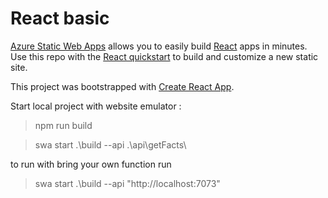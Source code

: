 # React basic

[Azure Static Web Apps](https://docs.microsoft.com/azure/static-web-apps/overview) allows you to easily build [React](https://reactjs.org/) apps in minutes. Use this repo with the [React quickstart](https://docs.microsoft.com/azure/static-web-apps/getting-started?tabs=react) to build and customize a new static site.

This project was bootstrapped with [Create React App](https://github.com/facebook/create-react-app).

Start local project with website emulator  :
> npm run build

> swa start .\build --api .\api\getFacts\

to run with bring your own function run

> swa start .\build --api "http://localhost:7073" 